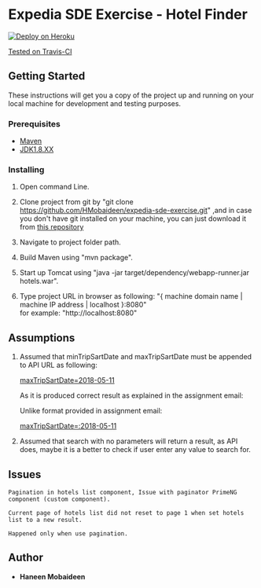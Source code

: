 # Expedia SDE Exercise - Hotel Finder
 
[![Deploy on Heroku](https://www.herokucdn.com/deploy/button.png)](https://hmobaideen92.herokuapp.com)

[Tested on Travis-CI](https://travis-ci.org/HMobaideen/expedia-sde-exercise/branches)

## Getting Started

These instructions will get you a copy of the project up and running on your local machine for development and testing purposes.

### Prerequisites


* [Maven](https://maven.apache.org/download.cgi)
* [JDK1.8.XX](http://www.oracle.com/technetwork/java/javase/downloads/jdk8-downloads-2133151.html)



### Installing


1. Open command Line.

2. Clone project from git by "git clone  https://github.com/HMobaideen/expedia-sde-exercise.git" 
   ,and in case you don't have git installed on your machine, you can just download it from [this repository](https://github.com/HMobaideen/expedia-sde-exercise)

3. Navigate to project folder path.

4. Build Maven using "mvn package". 

5. Start up Tomcat using "java -jar target/dependency/webapp-runner.jar hotels.war".

6. Type project URL in browser as following: 
   "{ machine domain name | machine IP address | localhost }:8080"<br/>
   for example: "http://localhost:8080" 



## Assumptions


1. Assumed that minTripSartDate and maxTripSartDate must be appended to API URL as following:

   [maxTripSartDate=2018-05-11](https://offersvc.expedia.com/offers/v2/getOffers?scenario=deal-finder&page=foo&uid=foo&productType=Hotel&destinationCity=New%20Orleans&minTripStartDate=2018-05-11)

   As it is produced correct result as explained in the assignment email:

   Unlike format provided in assignment email:
   
   [maxTripSartDate=:2018-05-11](https://offersvc.expedia.com/offers/v2/getOffers?scenario=deal-finder&page=foo&uid=foo&productType=Hotel&destinationCity=New%20Orleans&minTripStartDate=:2018-05-11)

2. Assumed that search with no parameters will return a result, as API does, maybe it is a better to check if user enter any value to search for.
   


## Issues

```
Pagination in hotels list component, Issue with paginator PrimeNG component (custom component).

Current page of hotels list did not reset to page 1 when set hotels list to a new result.

Happened only when use pagination.

``` 

## Author

* **Haneen Mobaideen** 





